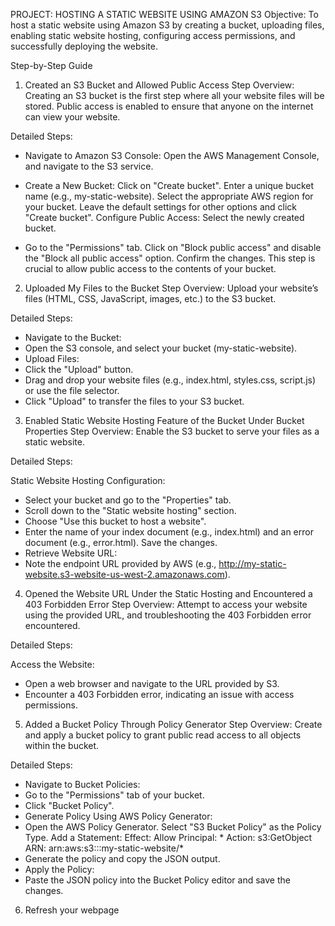 PROJECT: HOSTING A STATIC WEBSITE USING AMAZON S3
Objective:
To host a static website using Amazon S3 by creating a bucket, uploading files, enabling static website hosting, configuring access permissions, and successfully deploying the website.

Step-by-Step Guide
1. Created an S3 Bucket and Allowed Public Access
Step Overview:
Creating an S3 bucket is the first step where all your website files will be stored. Public access is enabled to ensure that anyone on the internet can view your website.

Detailed Steps:

- Navigate to Amazon S3 Console: Open the AWS Management Console, and navigate to the S3 service.
  
- Create a New Bucket:
  Click on "Create bucket".
  Enter a unique bucket name (e.g., my-static-website).
  Select the appropriate AWS region for your bucket.
  Leave the default settings for other options and click "Create bucket".
  Configure Public Access:
  Select the newly created bucket.
  
- Go to the "Permissions" tab.
  Click on "Block public access" and disable the "Block all public access" option. Confirm the changes.
  This step is crucial to allow public access to the contents of your bucket.


2. Uploaded My Files to the Bucket
Step Overview:
Upload your website’s files (HTML, CSS, JavaScript, images, etc.) to the S3 bucket.

Detailed Steps:

- Navigate to the Bucket:
- Open the S3 console, and select your bucket (my-static-website).
- Upload Files:
- Click the "Upload" button.
- Drag and drop your website files (e.g., index.html, styles.css, script.js) or use the file selector.
- Click "Upload" to transfer the files to your S3 bucket.


3. Enabled Static Website Hosting Feature of the Bucket Under Bucket Properties
Step Overview:
Enable the S3 bucket to serve your files as a static website.

Detailed Steps:

Static Website Hosting Configuration:

- Select your bucket and go to the "Properties" tab.
- Scroll down to the "Static website hosting" section.
- Choose "Use this bucket to host a website".
- Enter the name of your index document (e.g., index.html) and an error document (e.g., error.html).
  Save the changes.
- Retrieve Website URL:
- Note the endpoint URL provided by AWS (e.g., http://my-static-website.s3-website-us-west-2.amazonaws.com).


4. Opened the Website URL Under the Static Hosting and Encountered a 403 Forbidden Error
Step Overview:
Attempt to access your website using the provided URL, and troubleshooting the 403 Forbidden error encountered.

Detailed Steps:

Access the Website:
- Open a web browser and navigate to the URL provided by S3.
- Encounter a 403 Forbidden error, indicating an issue with access permissions.


5. Added a Bucket Policy Through Policy Generator
Step Overview:
Create and apply a bucket policy to grant public read access to all objects within the bucket.

Detailed Steps:

- Navigate to Bucket Policies:
- Go to the "Permissions" tab of your bucket.
- Click "Bucket Policy".
- Generate Policy Using AWS Policy Generator:
- Open the AWS Policy Generator.
  Select "S3 Bucket Policy" as the Policy Type.
  Add a Statement:
  Effect: Allow
  Principal: *
  Action: s3:GetObject
  ARN: arn:aws:s3:::my-static-website/*
- Generate the policy and copy the JSON output.
- Apply the Policy:
- Paste the JSON policy into the Bucket Policy editor and save the changes.

6. Refresh your webpage 
